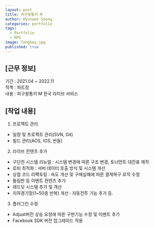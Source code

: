 ```yaml
---
layout: post
title: 피구왕통키 M
author: Hyunwoo Soung
categories: portfolio
tags:
  - Portfolio
  - RPG
image: Tongkey.jpg
published: true
---
```


## [근무 정보]
기간 : 2021.04 ~ 2022.11  
직책 : 파트장  
내용 : 피구왕통키 M 한국 라이브 서비스  
  
## [작업 내용]
1. 프로젝트 관리
- 일정 및 프로젝트 관리(SVN, Git)
- 빌드 관리(AOS, IOS, 번들)

2. 라이브 컨텐츠 추가
- 구단전 시스템 리뉴얼 : 시스템 변경에 따른 구조 변경, 토너먼트 대진표 제작
- 로비 최적화 : 서버 데이터 호출 방식 및 시스템 개선
- 상점 코드 리팩토링 : 속도 개선 및 구매실패에 따른 결제복구 로직 수정
- 돌림판 등 이벤트 컨텐츠 추가
- 레드닷 시스템 추가 및 개선
- 지하경기장(1~50층 반복) 개선 : 자동전투 기능 추가 등.

3. 플러그인 수정
- Adjust버전 상승 요청에 따른 구현기능 수정 및 이벤트 추가
- Facebook SDK 버전 업그레이드 적용
  
